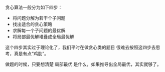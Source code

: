 
贪心算法一般分为如下四步：

-   将问题分解为若干个子问题
-   找出适合的贪心策略
-   求解每一个子问题的最优解
-   将局部最优解堆叠成全局最优解

这个四步其实过于理论化了，我们平时在做贪心类的题目 很难去按照这四步去思考，真是有点“鸡肋”。

做题的时候，只要想清楚 局部最优 是什么，如果推导出全局最优，其实就够了。

